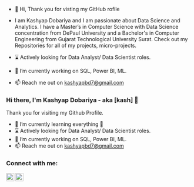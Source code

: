 - 👋 Hi, Thank you for visting my GitHub rofile

- I am Kashyap Dobariya and I am passionate about Data Science and Analytics. I have a Master’s in Computer Science with Data Science concentration from DePaul University and a Bachelor's in Computer Engineering from Gujarat Technological University Surat. Check out my Repositories for all of my projects, micro-projects.

- ⌛ Actively looking for Data Analyst/ Data Scientist roles.
- 🌱 I’m currently working on SQL, Power BI, ML.
- 📫  Reach me out on kashyapbd7@gmail.com



### Hi there, I'm Kashyap Dobariya - aka [kash] 👋

Thank you for visiting my Github Profile.

- 🌱 I’m currently learning everything 🤣
- ⌛ Actively looking for Data Analyst/ Data Scientist roles.
- 🌱 I’m currently working on SQL, Power BI, ML.
- 📫  Reach me out on kashyapbd7@gmail.com

### Connect with me:

[<img align="left" alt="kashyapbd7 | LinkedIn" width="22px" src="https://img.shields.io/badge/LinkedIn-0077B5?style=for-the-badge&logo=linkedin&logoColor=white" />][linkedin]
[<img align="left" alt="codeSTACKr | Instagram" width="22px" src="https://img.shields.io/badge/Gmail-D14836?style=for-the-badge&logo=gmail&logoColor=white" />][email]

<br />



[linkedin]: https://www.linkedin.com/in/kashyap-dobariya/
[email]: kashyapbd7@gmail.com
